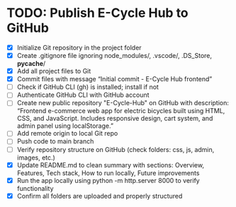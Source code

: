 # TODO: Publish E-Cycle Hub to GitHub

- [x] Initialize Git repository in the project folder
- [x] Create .gitignore file ignoring node_modules/, .vscode/, .DS_Store, **pycache**/
- [x] Add all project files to Git
- [x] Commit files with message “Initial commit - E-Cycle Hub frontend”
- [ ] Check if GitHub CLI (gh) is installed; install if not
- [ ] Authenticate GitHub CLI with GitHub account
- [ ] Create new public repository "E-Cycle-Hub" on GitHub with description: “Frontend e-commerce web app for electric bicycles built using HTML, CSS, and JavaScript. Includes responsive design, cart system, and admin panel using localStorage.”
- [ ] Add remote origin to local Git repo
- [ ] Push code to main branch
- [ ] Verify repository structure on GitHub (check folders: css, js, admin, images, etc.)
- [x] Update README.md to clean summary with sections: Overview, Features, Tech stack, How to run locally, Future improvements
- [x] Run the app locally using python -m http.server 8000 to verify functionality
- [x] Confirm all folders are uploaded and properly structured
